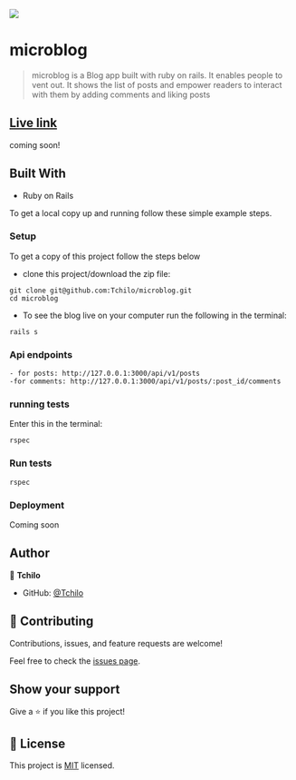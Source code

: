 ![](https://img.shields.io/badge/Microverse-blueviolet)

# microblog

> microblog is a Blog app built with ruby on rails. It enables people to vent out. It shows the list of posts and empower readers to interact with them by adding comments and liking posts

## [Live link]()
coming soon!

## Built With

- Ruby on Rails

To get a local copy up and running follow these simple example steps.


### Setup
To get a copy of this project follow the steps below
- clone this project/download the zip file:
```
git clone git@github.com:Tchilo/microblog.git
cd microblog
```
- To see the blog live on your computer run the following in the terminal:

```
rails s
```

### Api endpoints
```
- for posts: http://127.0.0.1:3000/api/v1/posts
-for comments: http://127.0.0.1:3000/api/v1/posts/:post_id/comments
```



### running tests
Enter this in the terminal:
```
rspec
```


### Run tests
```
rspec
```

### Deployment
Coming soon



## Author

👤 **Tchilo**

- GitHub: [@Tchilo](https://github.com/Tchilo)

## 🤝 Contributing

Contributions, issues, and feature requests are welcome!

Feel free to check the [issues page](../../issues/).

## Show your support

Give a ⭐️ if you like this project!


## 📝 License

This project is [MIT](./MIT.md) licensed.



